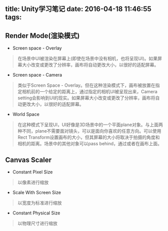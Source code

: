 title: Unity学习笔记
date: 2016-04-18 11:46:55
tags:
---

## Render Mode(渲染模式)
* Screen space - Overlay
> 在场景中UI被渲染在屏幕上(即使在场景中没有相机，也将呈现UI)。如果屏幕大小改变或更改了分辨率，画布将自动更改大小，以很好的适配屏幕。

* Screen space - Camera
> 类似于Screen Space - Overlay。但在这种渲染模式下，画布被放置在指定相机前的一个给定的距离上，通过指定的相机UI被呈现出来，Camera setting会影响到UI的现实。如果屏幕大小改变或更改了分辨率，画布将自动更改大小，以很好的适配屏幕。
* World Space
> 在这种模式下呈现UI，UI好像是3D场景中的一个平面plane对象。与上面两种不同，plane不需要面对镜头，可以是面向你喜欢的任意方向。可以使用Rect Transform设置画布的大小，但其屏幕的大小将取决于拍摄的角度和相机的距离。场景中的其他对象可以pass behind，通过或者在画布上面。

## Canvas Scaler
* Constant Pixel Size
> 以像素进行缩放
* Scale With Screen Size
> 以宽度为标准进行缩放
* Constant Physical Size
> 以物理尺寸进行缩放